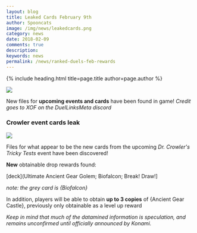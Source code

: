 ```yaml
---
layout: blog
title: Leaked Cards February 9th
author: Spooncats
image: /img/news/leakedcards.png
category: news
date: 2018-02-09
comments: true
description: 
keywords: news
permalink: /news/ranked-duels-feb-rewards
---
```


{% include heading.html title=page.title author=page.author %}

![](https://i.imgur.com/6CRrdqk.png)

New files for **upcoming events and cards** have been found in game!
*Credit goes to XOF on the DuelLinksMeta discord*
### Crowler event cards leak

![](https://media.discordapp.net/attachments/356790874459471872/411526428773842945/Screenshot_1.png)

Files for what appear to be the new cards from the upcoming *Dr. Crowler's Tricky Tests* event have been discovered!

**New** obtainable drop rewards found:

[deck](Ultimate Ancient Gear Golem; Biofalcon; Break! Draw!]

*note: the grey card is {Biofalcon}*

In addition, players will be able to obtain **up to 3 copies** of {Ancient Gear Castle}, previously only obtainable as a level up reward

*Keep in mind that much of the datamined information is speculation, and remains unconfirmed until officially announced by Konami.*

